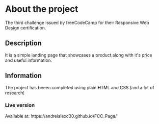 <h1>About the project</h1>
The third challenge issued by freeCodeCamp for their Responsive Web Design certification.
<h2>Description</h2>
It is a simple landing page that showcases a product along with it's price and useful information.
<h2>Information</h2>
The project has beeen completed using plain HTML and CSS (and a lot of research)
<h3>Live version</h3>
Available at: https://andreialexc30.github.io/FCC_Page/
